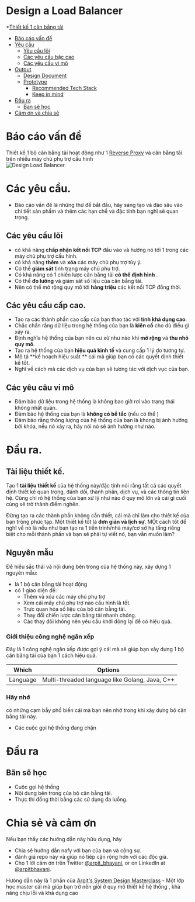 Design a Load Balancer
===

<!--ts-->
*[Thiết kế 1 cân bằng tải](#desgin-a-load-balancer)
* [Báo cáo vấn đề ](#problem-statement)
* [Yêu cầu ](#requirements)
   * [Yêu cầu lõi ](#core-requirements)
   * [Các yêu cầu bậc cao ](#high-level-requirements)
   * [Các yêu cầu vi mô](#micro-requirements)
* [Output](#output)
   * [Design Document](#design-document)
   * [Prototype](#prototype)
      * [Recommended Tech Stack](#recommended-tech-stack)
      * [Keep in mind](#keep-in-mind)
* [Đầu ra](#outcome)
   * [Bạn sẽ học ](#youll-learn)
* [Cảm ơn và chia sẻ ](#share-and-shoutout)
<!--te-->

# Báo cáo vấn đề 
Thiết kế 1 bộ cân bằng tải hoạt động như 1 [Reverse Proxy](https://en.wikipedia.org/wiki/Reverse_proxy) và cân bằng tải trên nhiều máy chủ phụ trợ cấu hình  
![Design Load Balancer](https://user-images.githubusercontent.com/4745789/138110826-1490cac9-5a02-43bd-bb14-74334742dd16.png)

# Các yêu cầu. 

<!--rs-->
* Báo cáo vấn đề là những thứ để bắt đầu, hãy sáng tạo và đào sâu vào chi tiết sản phẩm và thêm các hạn chế và đặc tính bạn nghĩ sẽ quan trọng.
<!--re-->

## Các yêu cầu lõi 
- có khả năng **chấp nhận kết nối  TCP** đầu vào và hướng nó tới 1 trong các máy chủ phụ trợ cấu hình.
- có khả năng **thêm** và **xóa** các máy chủ phụ trợ tủy ý. 
- Có thể **giám sát** tình trạng máy chủ phụ trợ.
- Có khả năng có 1 chiến lược cân bằng tải **có thể định hình** .
- Có thể **đo lường** và giám sát số liệu của cân bằng tải. 
- Nên có thể mở rộng quy mô tới **hàng triệu** các kết nối TCP đồng thời. 
 

##  Các yêu cầu cấp cao. 
<!--hs-->
- Tạo ra các thành phần cao cấp của bạn thao tác với **tính khả dụng cao**.
 - Chắc chắn rằng dữ liệu trong hệ thống của bạn là **kiên cố** cho dù điều gì xảy ra. 
 - Định nghĩa hệ thống của bạn nên cư xử như nào khi **mở rộng** và **thu nhỏ quy mô**. 
 - Tạo ra hệ thống của bạn **hiệu quả kinh tế** và cung cấp 1 lý do tương tự. 
 - Mô tả **kế hoạch hiệu suất ** cái mà giúp bạn có các quyết định thiết kế tốt. 
 - Nghĩ về cách mà các dịch vụ của bạn sẽ tương tác với dịch vục của bạn. 

<!--he-->

##  Các yêu câu vi mô
<!--ms-->
- Đảm bảo dữ liệu trong hệ thống là không bao giờ rơi vào trạng thái không nhất quán. 
- Đảm bảo hệ thống của bạn là **không có bế tắc** (nếu có thể )
- Đảm bảo rằng thông lượng của hệ thống của bạn là khong bị ảnh hưởng bởi khóa, nếu nó xảy ra, hãy nói nó sẽ ảnh hưởng như nào. 
<!--me-->

# Đầu ra. 

## Tài liệu thiết kế.
<!--ds-->
Tạo 1 **tài liệu thiết kế** của hệ thống này/đặc tính nói rằng tất cả các quyết định thiết kế quan trọng, đánh dổi, thành phần, dịch vụ, và các thông tin liên hệ. Cũng chỉ rõ hệ thống của bạn xử lý như nào ở quy mô lớn và cái gì cuối cùng sẽ trở thành điểm nghẽn. 

Đừng tạo ra các thành phần không cần thiết, cái mà chỉ làm cho thiêt kế của bạn trông phức tạp. Một thiết kế tốt là **đơn giản  và lịch sự**. MỘt cách tốt để nghĩ về nó là nếu như bạn tạo ra 1 tiến trình/nhà máy/cơ sở hạ tầng riêng biệt cho mỗi thành phần và bạn sẽ phải tự viết nó, bạn vẫn muốn làm?
<!--de-->

## Nguyên mẫu 
Để hiểu sắc thái và nội dung bên trong của hệ thống này, xây dựng 1 nguyên mẫu: 

- là 1 bộ cân bằng tải hoạt động 
- có 1 giao diện để: 
   - Thêm và xóa các máy chủ phụ trợ 
   - Xem cái máy chủ phụ trợ nào cấu hình là tốt. 
   - Trực quan hóa số liệu của bộ cân bằng tải. 
   - Thay đổi chiến lược cân bằng tải nhanh chóng. 
   - Các thay đôỉ không nên yêu cầu khởi động lại để có hiệu quả. 

###  Giới thiệu công nghệ ngăn xếp 
 Đây là 1 công nghệ ngăn xếp được gợi ý cái mà sẽ giúp bạn xây dựng  1 bộ cân băng tải của bạn 1 cách hiệu quả. 

|Which|Options|
|-----|-----|
|Language|Multi-threaded language like Golang, Java, C++|

###  Hãy nhớ
có những cạm bẫy phổ biến cái mà bạn nên nhớ trong khi xây dựng bộ cân bằng tải này. 
- Các cuộc gọi hệ thống đang chặn 
# Đầu ra

##  Bãn sẽ học 
- Cuộc gọi hệ thống 
- Nội dung bên trong của bộ cân bằng tải.
- Thực thi đồng thời bằng các sử dụng đa luồng.


<!--fs-->
#  Chia sẻ và cảm ơn
Nếu bạn thấy các hướng dẫn này hữu dụng, hãy 
- Chia sẻ hướng dẫn nafy với bạn của bạn và cộng sự.
- đánh giá repo này và giúp nó tiêp cận rộng hơn với các độc giả. 
- Cho 1 lời cảm ơn trên Twitter  [@arpit_bhayani](https://twitter.com/@arpit_bhayani), or on LinkedIn at [@arpitbhayani](https://www.linkedin.com/in/arpitbhayani/).

 Hưóng dẫn này là 1 phần của [Arpit's System Design Masterclass](https://arpitbhayani.me/masterclass) - Một lớp học master cái mà giúp bạn trở nên giỏi ở quy mô thiết kế hệ thống , khả năng chịu lỗi và khả dụng cao  
<!--fe-->